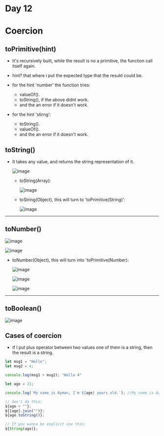 <h1>Day 12</h1>

<h1>Coercion</h1>

<h2>toPrimitive(hint)</h2>

- It's recursively built, while the result is no a primitive, the function call itself again.
  
- hint? that where i put the expected type that the resukt could be.
  
- for the hint 'number' the function tries:
    - valueOf().
    - toString(), if the above didnt work.
    - and the an error if it doesn't work.
      
- for the hint 'stirng':
    - toString().
    - valueOf().
    - and the an error if it doesn't work.


<h2>toString()</h2>

- It takes any value, and returns the string representation of it.

  ![image](https://github.com/AymanAttili/Mastering-JavaScript-in-20-Days/assets/96499629/ff9c920e-a2f8-4c3a-a476-17f372bbfcfe)
  

  - toString(Array):
    
    ![image](https://github.com/AymanAttili/Mastering-JavaScript-in-20-Days/assets/96499629/0ffa4a79-49ed-4148-811b-24bb368539a4)


  - toString(Object), this will turn to 'toPrimitive(String)':
 
    ![image](https://github.com/AymanAttili/Mastering-JavaScript-in-20-Days/assets/96499629/fc2b6eb1-397f-4055-b867-71bc9fc3d722)


<hr>

<h2>toNumber()</h2>

![image](https://github.com/AymanAttili/Mastering-JavaScript-in-20-Days/assets/96499629/4b8f850d-6599-4a72-bd80-877342e52e14)

![image](https://github.com/AymanAttili/Mastering-JavaScript-in-20-Days/assets/96499629/9bc82751-b898-45b7-af78-64a841b2c788)


  - toNumber(Object), this will turn into 'toPrimitive(Number):

    ![image](https://github.com/AymanAttili/Mastering-JavaScript-in-20-Days/assets/96499629/d4ea27a6-790e-4814-9196-90984ef08a9f)

    ![image](https://github.com/AymanAttili/Mastering-JavaScript-in-20-Days/assets/96499629/12d6eb03-b6b0-446d-80c6-d4a545f1e139)

    ![image](https://github.com/AymanAttili/Mastering-JavaScript-in-20-Days/assets/96499629/96427951-67ba-4ced-8b17-864b7535f06e)


<hr>

<h2>toBoolean()</h2>

![image](https://github.com/AymanAttili/Mastering-JavaScript-in-20-Days/assets/96499629/40b8ffe0-af1e-4d2d-a294-6517262be13b)


<h2>Cases of coercion</h2>

- If I put plus operator between two values one of them is a string, then the result is a string.
  
```javascript
let msg1 = "Hello";
let msg2 = 4;

console.log(msg1 + msg2); "Hello 4"
```

```javascript
let age = 21;

console.log(`My name is Ayman, I'm ${age} years old.`); //My name is Ayman, I'm 21 years old.

// don't do this:
${age + ""};
${[age].join("")};
${age.toString()};

// If you wanna be explicit use this:
${String(age)};

```

